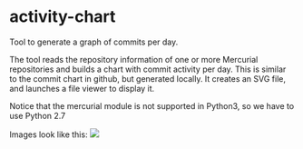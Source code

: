 activity-chart
==============

Tool to generate a graph of commits per day.

The tool reads the repository information of one or more Mercurial repositories
and builds a chart with commit activity per day. This is similar to the commit
chart in github, but generated locally. It creates an SVG file, and launches a
file viewer to display it.

Notice that the mercurial module is not supported in Python3, so we have to use
Python 2.7

Images look like this:
![](http://www.javiertordable.com/img/github-like-activity-chart.png)
